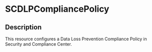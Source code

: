# SCDLPCompliancePolicy

## Description

This resource configures a Data Loss Prevention Compliance
Policy in Security and Compliance Center.
